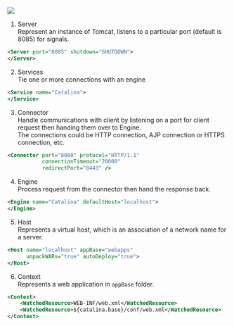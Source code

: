 ![](https://programmer.help/images/blog/f154b23bacd998b37bb6e2581856c84e.jpg)

1. Server  
   Represent an instance of Tomcat, listens to a particular port (default is 8085) for signals.
```xml
<Server port="8005" shutdown="SHUTDOWN">
</Server>
```
2. Services  
   Tie one or more connections with an engine
```xml
<Service name="Catalina">
</Service>
```
3. Connector  
   Handle communications with client by listening on a port for client request then handing them over to Engine.  
   The connections could be HTTP connection, AJP connection or HTTPS connection, etc.
```xml
<Connector port="8080" protocol="HTTP/1.1"
           connectionTimeout="20000"
           redirectPort="8443" />
```
4. Engine  
   Process request from the connector then hand the response back.
```xml
<Engine name="Catalina" defaultHost="localhost">
</Engine>
```
5. Host   
   Represents a virtual host, which is an association of a network name for a server.
```xml
<Host name="localhost" appBase="webapps"
      unpackWARs="true" autoDeploy="true">
</Host>
```
6. Context  
   Represents a web application in `appBase` folder.

```xml
<Context>
    <WatchedResource>WEB-INF/web.xml</WatchedResource>
    <WatchedResource>${catalina.base}/conf/web.xml</WatchedResource>
</Context>
```